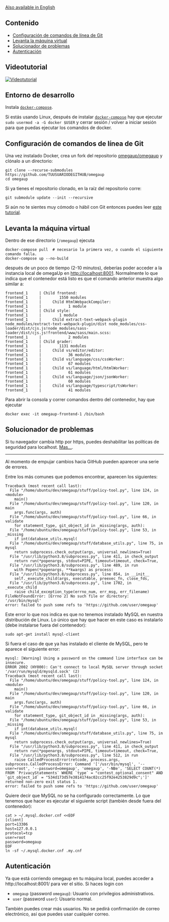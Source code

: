 
[Also available in English](https://github.com/omegaup/omegaup/wiki/How-to-Set-Up-Your-Development-Environment-(English))

## Contenido
* [Configuración de comandos de línea de Git](#configuración-de-comandos-de-línea-de-git)
* [Levanta la máquina virtual](#levanta-la-máquina-virtual)
* [Solucionador de problemas](#solucionador-de-problemas)
* [Autenticación](#autenticación)

## Videotutorial
[![Videotutorial](http://img.youtube.com/vi/H1PG4Dvje88/0.jpg)](http://www.youtube.com/watch?v=H1PG4Dvje88 "OmegaUp Localhost Setup Video Tutorial")

## Entorno de desarrollo
Instala [`docker-compose`](https://docs.docker.com/compose/install/).

Si estás usando Linux, después de instalar [`docker-compose`](https://docs.docker.com/compose/install/) hay que ejecutar `sudo usermod -a -G docker $USER` y cerrar sesión / volver a iniciar sesión para que puedas ejecutar los comandos de docker.

## Configuración de comandos de línea de Git

Una vez instalado Docker, crea un fork del repositorio [omegaup/omegaup](https://github.com/omegaup/omegaup) y clónalo a un directorio:

```shell
git clone --recurse-submodules https://github.com/TUUSUARIODEGITHUB/omegaup
cd omegaup
```

Si ya tienes el repositorio clonado, en la raíz del repositorio corre:
```shell
git submodule update --init --recursive
```

Si aún no te sientes muy cómodo o hábil con Git entonces puedes leer [este tutorial](https://github.com/shekhargulati/git-the-missing-tutorial).


## Levanta la máquina virtual

Dentro de ese directorio (`/omegaup`) ejecuta

```shell
docker-compose pull  # necesario la primera vez, o cuando el siguiente comando falla.
docker-compose up --no-build
```

después de un poco de tiempo (2-10 minutos), deberías poder acceder a la instancia local de omegaUp en [http://localhost:8001](http://localhost:8001). Normalmente lo que indica que el contenedor está listo es que el comando anterior muestra algo similar a:

```
frontend_1     | Child frontend:
frontend_1     |        1550 modules
frontend_1     |     Child HtmlWebpackCompiler:
frontend_1     |            1 module
frontend_1     | Child style:
frontend_1     |        1 module
frontend_1     |     Child extract-text-webpack-plugin node_modules/extract-text-webpack-plugin/dist node_modules/css-loader/dist/cjs.js!node_modules/sass-loader/dist/cjs.js!frontend/www/sass/main.scss:
frontend_1     |            2 modules
frontend_1     | Child grader:
frontend_1     |        1131 modules
frontend_1     |     Child vs/editor/editor:
frontend_1     |            36 modules
frontend_1     |     Child vs/language/css/cssWorker:
frontend_1     |            67 modules
frontend_1     |     Child vs/language/html/htmlWorker:
frontend_1     |            61 modules
frontend_1     |     Child vs/language/json/jsonWorker:
frontend_1     |            60 modules
frontend_1     |     Child vs/language/typescript/tsWorker:
frontend_1     |            41 modules
```

Para abrir la consola y correr comandos dentro del contenedor, hay que ejecutar

```shell
docker exec -it omegaup-frontend-1 /bin/bash
```

## Solucionador de problemas

Si tu navegador cambia http por https, puedes deshabilitar las políticas de seguridad para localhost. [Mas...](https://hmheng.medium.com/exclude-localhost-from-chrome-chromium-browsers-forced-https-redirection-642c8befa9b).

-------------------

Al momento de empujar cambios hacia GitHub pueden aparecer una serie de errores. 

Entre los más comunes que podemos encontrar, aparecen los siguientes:

```shell
Traceback (most recent call last):
  File "/home/ubuntu/dev/omegaup/stuff/policy-tool.py", line 124, in <module>
    main()
  File "/home/ubuntu/dev/omegaup/stuff/policy-tool.py", line 120, in main
    args.func(args, auth)
  File "/home/ubuntu/dev/omegaup/stuff/policy-tool.py", line 66, in validate
    for statement_type, git_object_id in _missing(args, auth):
  File "/home/ubuntu/dev/omegaup/stuff/policy-tool.py", line 53, in _missing
    if int(database_utils.mysql(
  File "/home/ubuntu/dev/omegaup/stuff/database_utils.py", line 75, in mysql
    return subprocess.check_output(args, universal_newlines=True)
  File "/usr/lib/python3.8/subprocess.py", line 411, in check_output
    return run(*popenargs, stdout=PIPE, timeout=timeout, check=True,
  File "/usr/lib/python3.8/subprocess.py", line 489, in run
    with Popen(*popenargs, **kwargs) as process:
  File "/usr/lib/python3.8/subprocess.py", line 854, in __init__
    self._execute_child(args, executable, preexec_fn, close_fds,
  File "/usr/lib/python3.8/subprocess.py", line 1702, in _execute_child
    raise child_exception_type(errno_num, err_msg, err_filename)
FileNotFoundError: [Errno 2] No such file or directory: '/usr/bin/mysql'
error: failed to push some refs to 'https://github.com/user/omegaup'
```
Este error lo que nos indica es que no tenemos instalado MySQL en nuestra distribución de Linux. Lo único que hay que hacer en este caso es instalarlo (debe instalarse fuera del contenedor):
```shell
sudo apt-get install mysql-client
```

Si fuera el caso de que ya has instalado el cliente de MySQL, pero te aparece el siguiente error:

```shell
mysql: [Warning] Using a password on the command line interface can be insecure.
ERROR 2002 (HY000): Can't connect to local MySQL server through socket '/var/run/mysqld/mysqld.sock' (2)
Traceback (most recent call last):
  File "/home/ubuntu/dev/omegaup/stuff/policy-tool.py", line 124, in <module>
    main()
  File "/home/ubuntu/dev/omegaup/stuff/policy-tool.py", line 120, in main
    args.func(args, auth)
  File "/home/ubuntu/dev/omegaup/stuff/policy-tool.py", line 66, in validate
    for statement_type, git_object_id in _missing(args, auth):
  File "/home/ubuntu/dev/omegaup/stuff/policy-tool.py", line 53, in _missing
    if int(database_utils.mysql(
  File "/home/ubuntu/dev/omegaup/stuff/database_utils.py", line 75, in mysql
    return subprocess.check_output(args, universal_newlines=True)
  File "/usr/lib/python3.8/subprocess.py", line 411, in check_output
    return run(*popenargs, stdout=PIPE, timeout=timeout, check=True,
  File "/usr/lib/python3.8/subprocess.py", line 512, in run
    raise CalledProcessError(retcode, process.args,
subprocess.CalledProcessError: Command '['/usr/bin/mysql', '--user=root', '--password=omegaup', 'omegaup', '-NBe', 'SELECT COUNT(*) FROM `PrivacyStatements` WHERE `type` = "contest_optional_consent" AND `git_object_id` = "534d173d57e3814174ac02cc25f92e4253829d9c";']' returned non-zero exit status 1.
error: failed to push some refs to 'https://github.com/user/omegaup'
```
Quiere decir que MySQL no se ha configurado correctamente. Lo que tenemos que hacer es ejecutar el siguiente script (también desde fuera del contenedor):
```shell
cat > ~/.mysql.docker.cnf <<EOF
[client]
port=13306
host=127.0.0.1
protocol=tcp
user=root
password=omegaup
EOF
ln -sf ~/.mysql.docker.cnf .my.cnf
```

## Autenticación

Ya que está corriendo omegaup en tu máquina local, puedes acceder a http://localhost:8001/ para ver el sitio. Si haces login con

* `omegaup` (password `omegaup`): Usuario con privilegios administrativos.
* `user` (password `user`): Usuario normal.

También puedes crear más usuarios. No se pedirá confirmación de correo electrónico, así que puedes usar cualquier correo.
